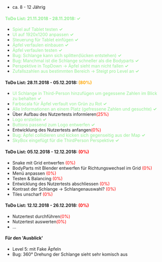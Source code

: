 * ca. 8 - 12 Jährig

#### <font color="lightgreen">ToDo List: 21.11.2018 - 28.11.2018: **✓**</font>
* <font color="lightgreen">Spiel auf Tablet testen **✓**</font>
* <font color="lightgreen">UI auf 1920x1200 anpassen **✓**</font>
* <font color="lightgreen">Steuerung für Tablet einfügen **✓**</font>
* <font color="lightgreen">Äpfel verfaulen einbauen **✓**</font>
* <font color="lightgreen">Äpfel verfaulen testen **✓**</font>
* <font color="lightgreen"> Bug: Schlange kann sich splitten(lücken entstehen) **✓**</font>
* <font color="lightgreen">Bug: Manchmal ist die Schlange schneller als die Bodyparts **✓**</font>
* <font color="lightgreen">Perspektive in TopDown -> Äpfel sieht man nicht fallen **✓**</font>
* <font color="lightgreen">Zufallszahlen aus bestimmten Bereich -> Steigt pro Level an **✓**</font>

#### ToDo List: 28.11.2018 - 05.12.2018: <font color="orange">(80%)</font>
* <font color="lightgreen">UI Schlange in Third-Person hinzufügen um gegessene Zahlen im Blick zu behalten **✓**</font>
* <font color="lightgreen">Farbscala für Äpfel verfault von Grün zu Rot **✓**</font>
* <font color="lightgreen">Alle Informationen an einem Platz (gefressene Zahlen und gesuchte) **✓**</font>
* Über Aufbau des Nutzertests informieren<font color="red">(25%)</font>
* <font color="lightgreen">Logo erstellen **✓**</font>
* <font color="lightgreen">Buttons passend zum Logo entwerfen **✓**</font>
* Entwicklung des Nutzertests anfangen<font color="red">(0%)</font>
* <font color="lightgreen">Bug: Äpfel collidieren und kicken sich gegenseitig aus der Map **✓**</font>
* <font color="lightgreen">SkyBox eingefügt für die ThirdPerson Perspektive **✓**</font>

#### ToDo List: 05.12.2018 - 12.12.2018: <font color="red">(0%)</font>
* Snake mit Grid entwerfen <font color="red">(0%)</font>
* BodyParts mit Blender entwerfen für Richtungswechsel im Grid <font color="red">(0%)</font>
* Menü anpassen <font color="red">(0%)</font>
* Testen & Balancing <font color="red">(0%)</font>
* Entwicklung des Nutzertests abschliessen <font color="red">(0%)</font>
* Kontrast der Schlange -> Schlangenauswahl? <font color="red">(0%)</font>
* Tiles unscharf <font color="red">(0%)</font>

#### ToDo List: 12.12.2018 - 26.12.2018: <font color="red">(0%)</font>
* Nutzertest durchführen<font color="red">(0%)</font>
* Nutzertest auswerten<font color="red">(0%)</font>
* ...



#### Für den 'Ausblick'
* Level 5: mit Fake Äpfeln
* Bug: 360° Drehung der Schlange sieht sehr komisch aus
